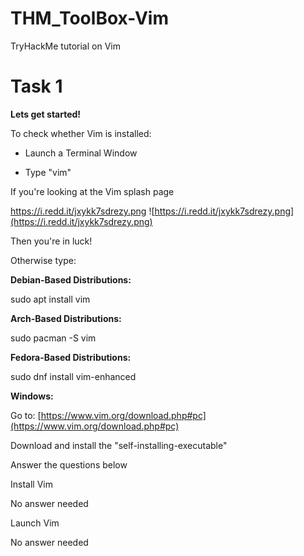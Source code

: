 # THM_ToolBox-Vim
TryHackMe tutorial on Vim

# Task 1

**Lets get started!**

To check whether Vim is installed:

- Launch a Terminal Window

- Type "vim"

If you're looking at the Vim splash page

https://i.redd.it/jxykk7sdrezy.png
![https://i.redd.it/jxykk7sdrezy.png](https://i.redd.it/jxykk7sdrezy.png)

Then you're in luck!

Otherwise type:

**Debian-Based Distributions:**

sudo apt install vim

**Arch-Based Distributions:**

sudo pacman -S vim

**Fedora-Based Distributions:**

sudo dnf install vim-enhanced

**Windows:**

Go to: [https://www.vim.org/download.php#pc](https://www.vim.org/download.php#pc)

Download and install the "self-installing-executable"

Answer the questions below

Install Vim

No answer needed

Launch Vim

No answer needed
